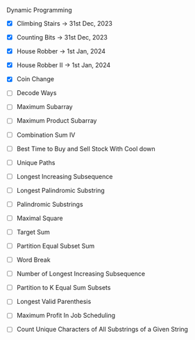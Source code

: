 Dynamic Programming

- [X] Climbing Stairs -> 31st Dec, 2023                       
- [X] Counting Bits -> 31st Dec, 2023                                                 
- [X] House Robber -> 1st Jan, 2024                                                 
- [X] House Robber II -> 1st Jan, 2024                                                 
- [X] Coin Change                                                    
- [ ] Decode Ways                                                    
- [ ] Maximum Subarray                                                
- [ ] Maximum Product Subarray   
- [ ] Combination Sum IV
- [ ] Best Time to Buy and Sell Stock With Cool down
- [ ] Unique Paths                                              
- [ ] Longest Increasing Subsequence                  
- [ ] Longest Palindromic Substring                                                    
- [ ] Palindromic Substrings                                  
- [ ] Maximal Square                                  
- [ ] Target Sum                                          
- [ ] Partition Equal Subset Sum                                                  
- [ ] Word Break                                                      
- [ ] Number of Longest Increasing Subsequence                                      
- [ ] Partition to K Equal Sum Subsets
- [ ] Longest Valid Parenthesis                     
- [ ] Maximum Profit In Job Scheduling                               
- [ ] Count Unique Characters of All Substrings of a Given String                                      


